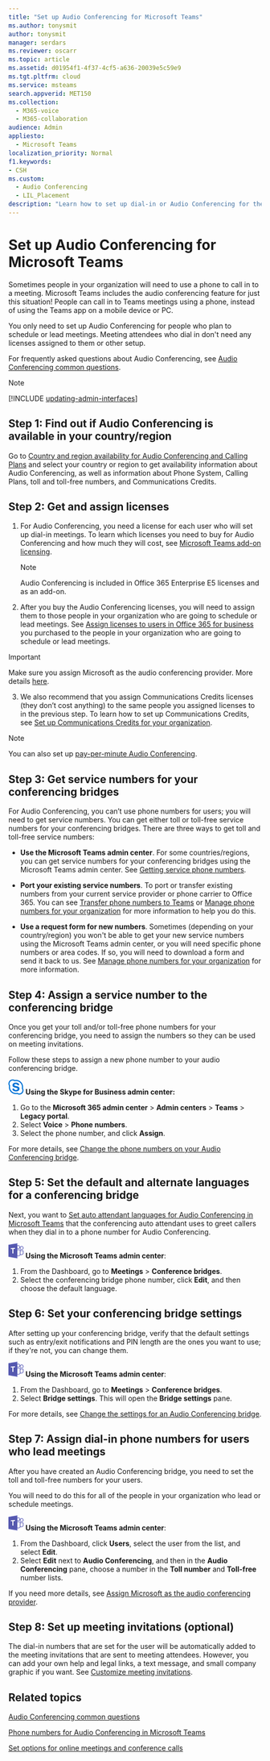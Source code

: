 ```yaml
---
title: "Set up Audio Conferencing for Microsoft Teams"
ms.author: tonysmit
author: tonysmit
manager: serdars
ms.reviewer: oscarr
ms.topic: article
ms.assetid: d01954f1-4f37-4cf5-a636-20039e5c59e9
ms.tgt.pltfrm: cloud
ms.service: msteams
search.appverid: MET150
ms.collection: 
  - M365-voice
  - M365-collaboration
audience: Admin
appliesto: 
  - Microsoft Teams
localization_priority: Normal
f1.keywords:
- CSH
ms.custom: 
  - Audio Conferencing
  - LIL_Placement
description: "Learn how to set up dial-in or Audio Conferencing for the people in your business who need to use a phone to join conference calls. "
---
```


# Set up Audio Conferencing for Microsoft Teams

Sometimes people in your organization will need to use a phone to call in to a meeting. Microsoft Teams includes the audio conferencing feature for just this situation! People can call in to Teams meetings using a phone, instead of using the Teams app on a mobile device or PC. 
  
You only need to set up Audio Conferencing for people who plan to schedule or lead meetings. Meeting attendees who dial in don't need any licenses assigned to them or other setup.
  
For frequently asked questions about Audio Conferencing, see [Audio Conferencing common questions](audio-conferencing-common-questions.md).

> [!NOTE]
> [!INCLUDE [updating-admin-interfaces](includes/updating-admin-interfaces.md)]
  
## Step 1: Find out if Audio Conferencing is available in your country/region
<a name="__top"> </a>

Go to [Country and region availability for Audio Conferencing and Calling Plans](country-and-region-availability-for-audio-conferencing-and-calling-plans/country-and-region-availability-for-audio-conferencing-and-calling-plans.md) and select your country or region to get availability information about Audio Conferencing, as well as information about Phone System, Calling Plans, toll and toll-free numbers, and Communications Credits. 
 
## Step 2: Get and assign licenses
 
1. For Audio Conferencing, you need a license for each user who will set up dial-in meetings. To learn which licenses you need to buy for Audio Conferencing and how much they will cost, see [Microsoft Teams add-on licensing](teams-add-on-licensing/microsoft-teams-add-on-licensing.md).

    >[!NOTE] 
    > Audio Conferencing is included in Office 365 Enterprise E5 licenses and as an add-on.
        
2. After you buy the Audio Conferencing licenses, you will need to assign them to those people in your organization who are going to schedule or lead meetings. See [Assign licenses to users in Office 365 for business](https://support.office.com/article/997596b5-4173-4627-b915-36abac6786dc) you purchased to the people in your organization who are going to schedule or lead meetings.

> [!IMPORTANT]
> Make sure you assign Microsoft as the audio conferencing provider. More details [here](https://docs.microsoft.com/en-us/SkypeForBusiness/audio-conferencing-in-office-365/assign-microsoft-as-the-audio-conferencing-provider).
    
3. We also recommend that you assign Communications Credits licenses (they don’t cost anything) to the same people you assigned licenses to in the previous step. To learn how to set up Communications Credits, see [Set up Communications Credits for your organization](set-up-communications-credits-for-your-organization.md).
    
> [!NOTE]
> You can also set up [pay-per-minute Audio Conferencing](audio-conferencing-pay-per-minute.md).

## Step 3: Get service numbers for your conferencing bridges
<a name="__top"> </a>

For Audio Conferencing, you can’t use phone numbers for users; you will need to get service numbers. You can get either toll or toll-free service numbers for your conferencing bridges. There are three ways to get toll and toll-free service numbers: 
  
- **Use the Microsoft Teams admin center**. For some countries/regions, you can get service numbers for your conferencing bridges using the Microsoft Teams admin center. See [Getting service phone numbers](/microsoftteams/getting-service-phone-numbers).
    
- **Port your existing service numbers**. To port or transfer existing numbers from your current service provider or phone carrier to Office 365. You can see [Transfer phone numbers to Teams](phone-number-calling-plans/transfer-phone-numbers-to-teams.md) or [Manage phone numbers for your organization](manage-phone-numbers-for-your-organization/manage-phone-numbers-for-your-organization.md) for more information to help you do this.  
  
- **Use a request form for new numbers**. Sometimes (depending on your country/region) you won't be able to get your new service numbers using the Microsoft Teams admin center, or you will need specific phone numbers or area codes. If so, you will need to download a form and send it back to us. See [Manage phone numbers for your organization](manage-phone-numbers-for-your-organization/manage-phone-numbers-for-your-organization.md) for more information. 
    
## Step 4: Assign a service number to the conferencing bridge
<a name="__top"> </a>

Once you get your toll and/or toll-free phone numbers for your conferencing bridge, you need to assign the numbers so they can be used on meeting invitations.  

Follow these steps to assign a new phone number to your audio conferencing bridge.

![An icon showing the Skype for Business logo](media/sfb-logo-30x30.png) **Using the Skype for Business admin center:**

 1. Go to the **Microsoft 365 admin center** > **Admin centers** > **Teams** > **Legacy portal**.
 2. Select **Voice** > **Phone numbers**.
 3. Select the phone number, and click **Assign**.

For more details, see [Change the phone numbers on your Audio Conferencing bridge](change-the-phone-numbers-on-your-audio-conferencing-bridge.md).

## Step 5: Set the default and alternate languages for a conferencing bridge
<a name="__top"> </a>
Next, you want to [Set auto attendant languages for Audio Conferencing in Microsoft Teams](set-auto-attendant-languages-for-audio-conferencing-in-teams.md) that the conferencing auto attendant uses to greet callers when they dial in to a phone number for Audio Conferencing. 

![An icon showing the Microsoft Teams logo](media/teams-logo-30x30.png) **Using the Microsoft Teams admin center**:

1. From the Dashboard, go to **Meetings** > **Conference bridges**.
2. Select the conferencing bridge phone number, click **Edit**, and then choose the default language.

## Step 6: Set your conferencing bridge settings
<a name="__top"> </a>
    
After setting up your conferencing bridge, verify that the default settings such as entry/exit notifications and PIN length are the ones you want to use; if they're not, you can change them. 

![An icon showing the Microsoft Teams logo](media/teams-logo-30x30.png) **Using the Microsoft Teams admin center**:

1. From the Dashboard, go to **Meetings** > **Conference bridges**.
2. Select **Bridge settings**. This will open the **Bridge settings** pane. 

For more details, see [Change the settings for an Audio Conferencing bridge](change-the-settings-for-an-audio-conferencing-bridge.md).

## Step 7: Assign dial-in phone numbers for users who lead meetings

After you have created an Audio Conferencing bridge, you need to set the toll and toll-free numbers for your users.

You will need to do this for all of the people in your organization who lead or schedule meetings. 

![An icon showing the Microsoft Teams logo](media/teams-logo-30x30.png) **Using the Microsoft Teams admin center**:

1. From the Dashboard, click **Users**, select the user from the list, and select **Edit**.
2. Select **Edit** next to **Audio Conferencing**, and then in the **Audio Conferencing** pane, choose a number in the **Toll number** and **Toll-free** number lists.

If you need more details, see [Assign Microsoft as the audio conferencing provider](/skypeforbusiness/audio-conferencing-in-office-365/assign-microsoft-as-the-audio-conferencing-provider).


## Step 8: Set up meeting invitations (optional)
<a name="__top"> </a>
 
The dial-in numbers that are set for the user will be automatically added to the meeting invitations that are sent to meeting attendees. However, you can add your own help and legal links, a text message, and small company graphic if you want. See [Customize meeting invitations](meeting-settings-in-teams.md#customize-meeting-invitations).
   
## Related topics

[Audio Conferencing common questions](audio-conferencing-common-questions.md)
  
[Phone numbers for Audio Conferencing in Microsoft Teams](phone-numbers-for-audio-conferencing-in-teams.md)
  
[Set options for online meetings and conference calls](https://support.office.com/article/DCD1CA39-0C1F-466C-9573-F04138FEF5E2)
